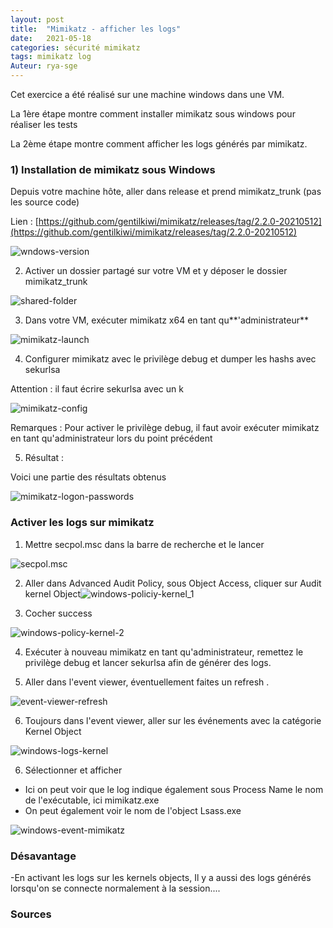 ```yaml
---
layout: post
title:  "Mimikatz - afficher les logs"
date:   2021-05-18 
categories: sécurité mimikatz
tags: mimikatz log 
Auteur: rya-sge
---
```


Cet exercice a été réalisé sur une machine windows dans une VM.

La 1ère étape montre comment installer mimikatz sous windows pour réaliser les tests

La 2ème étape montre comment afficher les logs générés par mimikatz.

### 1) Installation de mimikatz sous Windows

Depuis votre machine hôte, aller dans release et prend mimikatz_trunk (pas les source code)

Lien : [https://github.com/gentilkiwi/mimikatz/releases/tag/2.2.0-20210512](https://github.com/gentilkiwi/mimikatz/releases/tag/2.2.0-20210512)

![wndows-version]({{site.url_complet}}\assets\article\outil-securite\mimikatz\wndows-version.JPG)

2) Activer un dossier partagé sur votre VM et y déposer le dossier mimikatz_trunk

![shared-folder]({{site.url_complet}}\assets\article\outil-securite\mimikatz\shared-folder.JPG)

3) Dans votre VM, exécuter mimikatz x64 en tant qu**'administrateur**

![mimikatz-launch]({{site.url_complet}}\assets\article\outil-securite\mimikatz\mimikatz-launch.JPG)



4) Configurer mimikatz avec le privilège debug  et dumper les hashs avec sekurlsa

Attention : il faut écrire sekurlsa avec un k

![mimikatz-config]({{site.url_complet}}\assets\article\outil-securite\mimikatz\mimikatz-config.JPG)



Remarques : Pour activer le privilège debug, il faut avoir exécuter mimikatz en tant qu'administrateur lors du point précédent



5) Résultat :

Voici une partie des résultats obtenus

![mimikatz-logon-passwords]({{site.url_complet}}\assets\article\outil-securite\mimikatz\mimikatz-logon-passwords.JPG)



### **Activer les logs sur mimikatz**

1) Mettre secpol.msc dans  la barre de recherche et le lancer

![secpol.msc]({{site.url_complet}}\assets\article\outil-securite\mimikatz\secpol.msc.JPG)

2)  Aller dans Advanced Audit Policy, sous Object Access, cliquer sur Audit kernel Object![windows-policiy-kernel_1]({{site.url_complet}}\accessDenied\assets\article\outil-securite\mimikatz\windows-policiy-kernel_1.JPG)



3) Cocher success

![windows-policy-kernel-2]({{site.url_complet}}\assets\article\outil-securite\mimikatz\windows-policy-kernel-2.JPG)

4) Exécuter à nouveau mimikatz en tant qu'administrateur, remettez le privilège debug et lancer sekurlsa afin de générer des logs.

5) Aller dans l'event viewer, éventuellement faites un refresh .

![event-viewer-refresh]({{site.url_complet}}\assets\article\outil-securite\mimikatz\event-viewer-refresh.JPG)

6) Toujours dans l'event viewer, aller sur les événements avec la catégorie Kernel Object

![windows-logs-kernel]({{site.url_complet}}\assets\article\outil-securite\mimikatz\windows-logs-kernel.JPG)



6) Sélectionner et afficher

- Ici on peut voir que le log indique également  sous Process Name le nom de l'exécutable, ici mimikatz.exe 
- On peut également voir le nom de l'object Lsass.exe

![windows-event-mimikatz]({{site.url_complet}}\assets\article\outil-securite\mimikatz\windows-event-mimikatz.JPG)

### Désavantage 

-En activant les logs sur les kernels objects, Il y a aussi des logs générés lorsqu'on se connecte normalement à la session....

### Sources

